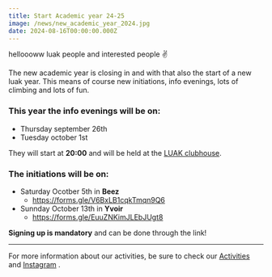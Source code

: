 ```yaml
---
title: Start Academic year 24-25
image: /news/new_academic_year_2024.jpg
date: 2024-08-16T00:00:00.000Z
---
```


helloooww luak people and interested people ✌️

The new academic year is closing in and with that also the start of a new luak year. This means of course new initiations, info evenings, lots of climbing and lots of fun.

<!--more-->

### This year the info evenings will be on:

- Thursday september 26th
- Tuesday october 1st

They will start at **20:00** and will be held at the [LUAK clubhouse](https://maps.app.goo.gl/jsTEcNJVkh2E74Wb7).

### The initiations will be on:

- Saturday Ocotber 5th in **Beez**
  - <https://forms.gle/V6BxLB1cqkTmqn9Q6>
- Sunnday October 13th in **Yvoir**
  - <https://forms.gle/EuuZNKimJLEbJUgt8>

**Signing up is mandatory** and can be done through the link!

---

For more information about our activities, be sure to check our [Activities](/activities) and [Instagram](https://www.instagram.com/luakleuven/) .
